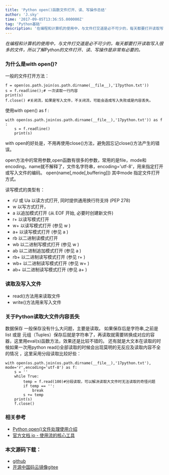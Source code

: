 ```yaml
---
title: 'Python open()函数文件打开、读、写操作总结'
author: 'J.sky'
time: '2017-09-05T13:36:55.000000Z'
tag: 'Python基础'
description: '在编程和计算机的使用中，与文件打交道是必不可少的，每天都要打开读取写入很多的文件，所以了解Python的文件打开、读、写操作是非常有必要的。'
---
```


_在编程和计算机的使用中，与文件打交道是必不可少的，每天都要打开读取写入很多的文件，所以了解Python的文件打开、读、写操作是非常有必要的。_

### 为什么是with open()?

一般的文件打开方法：

<pre><code class="python">f = open(os.path.join(os.path.dirname(__file__),'17python.txt'))
s = f.readline();# 一次读取一行内容
print(s)
f.close() #关闭流，如果是写入文件，不关闭流，可能会造成写入失败或是内容丢失。
</code></pre>

使用with open() as f :

<pre><code class="python">with open(os.path.join(os.path.dirname(__file__),'17python.txt')) as f :
    s = f.readline()
    print(s)
</code></pre>

with open的好处是，不用再使用close()方法，避免因忘记close()方法产生的错误。

open方法中的常用参数,open函数有很多的参数，常用的是file，mode和encoding，name就不解释了，文件名字符串，encoding='utf-8'，用来指定打开或写入文件的编码。
    open(name[,mode[,buffering]])
其中mode 指定文件打开方式。

读写模式的类型有：

+ rU 或 Ua 以读方式打开, 同时提供通用换行符支持 (PEP 278)
+ w     以写方式打开，
+ a     以追加模式打开 (从 EOF 开始, 必要时创建新文件)
+ r+     以读写模式打开
+ w+     以读写模式打开 (参见 w )
+ a+     以读写模式打开 (参见 a )
+ rb     以二进制读模式打开
+ wb     以二进制写模式打开 (参见 w )
+ ab     以二进制追加模式打开 (参见 a )
+ rb+    以二进制读写模式打开 (参见 r+ )
+ wb+    以二进制读写模式打开 (参见 w+ )
+ ab+    以二进制读写模式打开 (参见 a+ )

### 读取及写入文件

+ read()方法用来读取文件
+ write()方法用来写入文件

### 关于Python读取大文件内容丢失

数据保存 一般保存没有什么大问题，主要是读取。 如果保存后是字符串,之前是list 或是 元组（Tuples）保存后就是字符串了，再读取就需要转换成对应的容器，这里用eval(s)函数方法，效果还是比较不错的。 还有就是大文本在读取的时候如果一次用python read()全部读取的时候会出现莫明的无反应及读取内容不全的情况 ，这里采用分段读取比较好些：

<pre><code class="python">with open(os.path.join(os.path.dirname(__file__),'17python.txt'), mode='r',encoding='utf-8') as f:
    s = ''
    while True:  
        temp = f.read(100)#分段读取，可以解决读取大文件时无法读取的奇怪问题
        if temp == '':  
            break
        s += temp
    print(s)
    f.close() 
</code></pre>

### 相关参考

+ [Python open()文件处理使用介绍](http://www.jb51.net/article/58002.htm)
+ [官方文档 io - 使用流的核心工具](http://python.usyiyi.cn/documents/python_352/library/io.html)

### 本文源码下载：

+ [github](https://gitee.com/J_Sky/17python.com/blob/master/io/fileopentest.py)
+ [开源中国码云镜像gitee](https://gitee.com/J_Sky/17python.com/blob/master/io/fileopentest.py)
